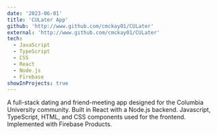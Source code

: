 ```yaml
---
date: '2023-06-01'
title: 'CULater App'
github: 'http://www.github.com/cmckay01/CULater'
external: 'http://www.github.com/cmckay01/CULater'
tech:
  - JavaScript
  - TypeScript
  - CSS
  - React
  - Node.js
  - Firebase
showInProjects: true
---
```


A full-stack dating and friend-meeting app designed for the Columbia University community. Built in React with a Node.js backend. Javascript, TypeScript, HTML, and CSS components used for the frontend. Implemented with Firebase Products.
